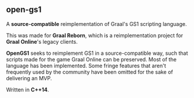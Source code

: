 ## open-gs1

A **source-compatible** reimplementation of Graal's GS1 scripting language.

This was made for **Graal Reborn**, which is a reimplementation project for **Graal Online**'s legacy clients.

**OpenGS1** seeks to reimplement GS1 in a source-compatible way, such that scripts made for the game Graal Online can be preserved. Most of the language has been implemented. Some fringe features that aren't frequently used by the community have been omitted for the sake of delivering an MVP.

Written in **C++14**.
